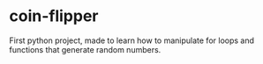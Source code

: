 # coin-flipper

First python project, made to learn how to manipulate for loops and functions that generate random numbers.
